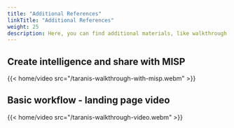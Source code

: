 ```yaml
---
title: "Additional References"
linkTitle: "Additional References"
weight: 25
description: Here, you can find additional materials, like walkthrough videos or other references.
---
```

## Create intelligence and share with MISP
{{< home/video src="/taranis-walkthrough-with-misp.webm" >}}

## Basic workflow - landing page video
{{< home/video src="/taranis-walkthrough-video.webm" >}}
